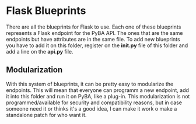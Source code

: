 # Flask Blueprints

There are all the blueprints for Flask to use. Each one of these blueprints represents a Flask endpoint for the PyBA API. The ones that are the same endpoints but have attributes are in the same file. To add new blueprints you have to add it on this folder, register on the **__init__.py** file of this folder and add a line on the **api.py** file.

## Modularization

With this system of blueprints, it can be pretty easy to modularize the endpoints. This will mean that everyone can programm a new endpoint, add it into this folder and run it on PyBA, like a plug-in. This modularization is not programmed/available for security and compatibility reasons, but in case someone need it or thinks it's a good idea, I can make it work o make a standalone patch for who want it.